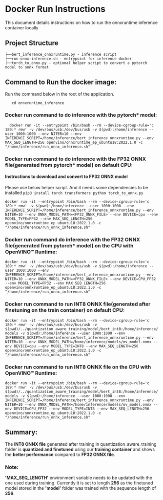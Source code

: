 # **Docker Run Instructions**
This document details instructions on how to run the onnxruntime inference container locally

## Project Structure 
```
├──bert_inference_onnxruntime.py - inference script
├──run-onnx-inference.sh - entrypoint for inference docker
├──torch_to_onnx.py - optional helper script to convert a pytorch model to onnx format
```



## Command to Run the docker image:  
Run the command below in the root of the application.  
```
   cd onnxruntime_inference
```

### Docker run command to do inference with the pytorch* model:  
    
```
  docker run -it --entrypoint /bin/bash --rm --device-cgroup-rule='c 189:* rmw' -v /dev/bus/usb:/dev/bus/usb -v $(pwd):/home/inference --user 1000:1000 --env NITER=10 --env INFERENCE_SCRIPT=/home/inference/bert_inference_onnxruntime.py --env MAX_SEQ_LENGTH=256 openvino/onnxruntime_ep_ubuntu18:2022.1.0 -c "/home/inference/run_onnx_inference.sh"
``` 


### Docker run command to do inference with the FP32 ONNX file(generated from pytorch* model) on default CPU:  

#### Instructions to download and convert to FP32 ONNX model

Please use below helper script. And it needs some dependencies to be installed
`
pip3 install torch transformers
python torch_to_onnx.py
`

`docker run -it --entrypoint /bin/bash --rm --device-cgroup-rule='c 189:* rmw' -v $(pwd):/home/inference --user 1000:1000 --env INFERENCE_SCRIPT=/home/inference/bert_inference_onnxruntime.py --env NITER=10 --env ONNX_MODEL_PATH=<FP32_ONNX_FILE> --env DEVICE=cpu --env MODEL_TYPE=FP32 --env MAX_SEQ_LENGTH=256 openvino/onnxruntime_ep_ubuntu18:2022.1.0 -c "/home/inference/run_onnx_inference.sh" `

### Docker run command  do inference with the FP32 ONNX file(generated from pytorch* model) on the CPU with OpenVINO™ Runtime:  

`docker run -it --entrypoint /bin/bash --rm --device-cgroup-rule='c 189:* rmw' -v /dev/bus/usb:/dev/bus/usb -v $(pwd):/home/inference --user 1000:1000 --env INFERENCE_SCRIPT=/home/inference/bert_inference_onnxruntime.py --env NITER=10 --env ONNX_MODEL_PATH=<FP32_ONNX_FILE> --env DEVICE=CPU_FP32 --env MODEL_TYPE=FP32 --env MAX_SEQ_LENGTH=256 openvino/onnxruntime_ep_ubuntu18:2022.1.0 -c "/home/inference/run_onnx_inference.sh"`

### Docker run command to run INT8 ONNX file(generated after finetuning on the train container) on default CPU:  

`docker run -it --entrypoint /bin/bash --rm --device-cgroup-rule='c 189:* rmw' -v /dev/bus/usb:/dev/bus/usb -v  $(pwd)/../quantization_aware_training/model/bert_int8:/home/inference/models -v $(pwd):/home/inference --user 1000:1000 --env INFERENCE_SCRIPT=/home/inference/bert_inference_onnxruntime.py --env NITER=10 --env ONNX_MODEL_PATH=/home/inference/models/ov_model.onnx --env DEVICE=cpu --env MODEL_TYPE=INT8 --env MAX_SEQ_LENGTH=256 openvino/onnxruntime_ep_ubuntu18:2022.1.0 -c "/home/inference/run_onnx_inference.sh"`

### Docker run command to run INT8 ONNX file on the CPU with OpenVINO™ Runtime:  

`docker run -it --entrypoint /bin/bash --rm --device-cgroup-rule='c 189:* rmw' -v /dev/bus/usb:/dev/bus/usb -v  $(pwd)/../quantization_aware_training/model/bert_int8:/home/inference/models -v $(pwd):/home/inference --user 1000:1000 --env INFERENCE_SCRIPT=/home/inference/bert_inference_onnxruntime.py --env NITER=10 --env ONNX_MODEL_PATH=/home/inference/models/ov_model.onnx --env DEVICE=CPU_FP32 --env MODEL_TYPE=INT8 --env MAX_SEQ_LENGTH=256 openvino/onnxruntime_ep_ubuntu18:2022.1.0 -c "/home/inference/run_onnx_inference.sh"
`


## Summary:  
 The **INT8 ONNX file** generated after training in quantization_aware_training folder is **quantized and finetuned** using our **training container** and shows the **better performance** compared to **FP32 ONNX file**.   


### **Note:**  
**'MAX_SEQ_LENGTH'** environment variable needs to be updated with the one used during training. Currently it is set to length **256** as the finetuned model stored in the **'model'** folder was trained with the sequence length of **256**.  
